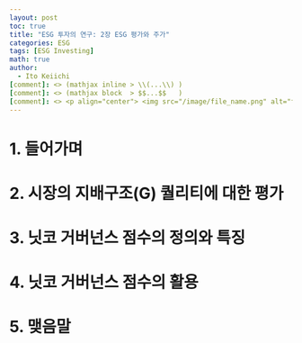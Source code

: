 ```yaml
---
layout: post
toc: true
title: "ESG 투자의 연구: 2장 ESG 평가와 주가"
categories: ESG
tags: [ESG Investing]
math: true
author:
  - Ito Keiichi
[comment]: <> (mathjax inline > \\(...\\) )
[comment]: <> (mathjax block  > $$...$$   )
[comment]: <> <p align="center"> <img src="/image/file_name.png" alt="file_name" width="420" height="300"> </p>
---
```


# 1. 들어가며

# 2. 시장의 지배구조(G) 퀄리티에 대한 평가

# 3. 닛코 거버넌스 점수의 정의와 특징

# 4. 닛코 거버넌스 점수의 활용

# 5. 맺음말